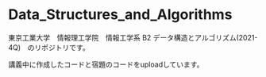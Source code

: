 # Data_Structures_and_Algorithms

東京工業大学　情報理工学院　情報工学系 B2 データ構造とアルゴリズム(2021-4Q)　のリポジトリです。

講義中に作成したコードと宿題のコードをuploadしています。


